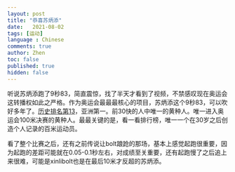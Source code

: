```yaml
---
layout: post
title: "恭喜苏炳添"
date:   2021-08-02
tags: [运动]
language : Chinese
comments: true
author: Zhen
toc: false
published: true
hidden: false
---
```

听说苏炳添跑了9秒83，简直震惊，找了半天才看到了视频，不禁感叹现在奥运会这转播权如此之严格。作为奥运会最最最核心的项目，苏炳添这个9秒83，可以吹好多年了。[历史排名第13](https://zh.wikipedia.org/wiki/100%E7%B1%B3%E8%B3%BD%E8%B7%91#%E4%B8%96%E7%95%8C%E7%94%B7%E5%AD%9035%E5%82%91)，亚洲第一。前30快的人中唯一的黄种人。唯一进入奥运会100米决赛的黄种人。最最关键的是，看一看排行榜，唯一一个在30岁之后创造个人记录的百米运动员。

看了整个比赛之后，还有之前传说让bolt踉跄的那场，基本上感觉起跑很重要，因为起跑的差距可能就在0.05-0.1秒左右，对成绩至关重要，还有起跑慢了之后追上来很难，可能是xinlibolt也是在最后10米才反超的苏炳添。
<!--stackedit_data:
eyJoaXN0b3J5IjpbNjg2Nzk1NTQ4XX0=
-->